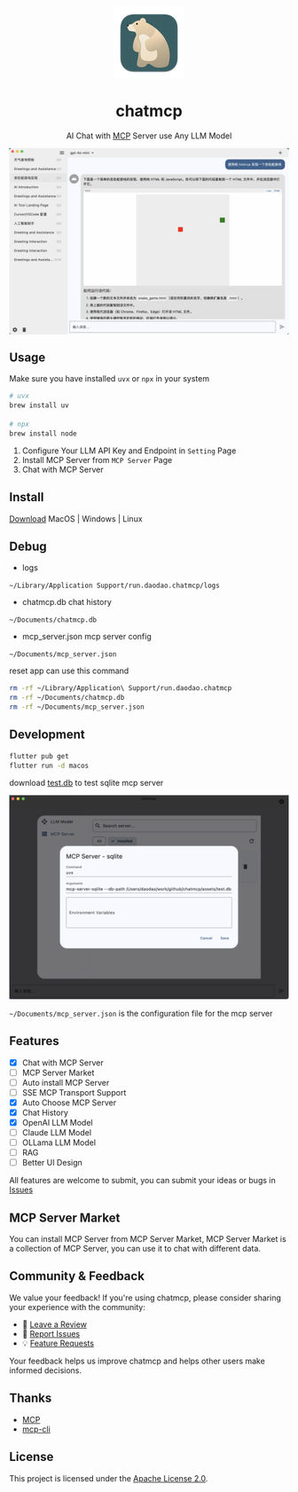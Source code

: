 <div align="center">
<img src="./macos/Runner/Assets.xcassets/AppIcon.appiconset/icon_128@1x.png" alt="logo">
<h1>chatmcp</h1>

AI Chat with [MCP](https://modelcontextprotocol.io/introduction) Server use Any LLM Model
</div>

<div align="center">
  <div class="carousel" style="max-width: 800px; margin: auto; overflow: hidden;">
    <div class="slides" style="display: flex; animation: slide 10s infinite;">
      <img src="./assets/preview/preview1.png" style="min-width: 100%; object-fit: contain;">
      <img src="./assets/preview/preview2.png" style="min-width: 100%; object-fit: contain;">
      <img src="./assets/preview/preview3.png" style="min-width: 100%; object-fit: contain;">
      <img src="./assets/preview/preview4.png" style="min-width: 100%; object-fit: contain;">
    </div>
  </div>
</div>

<style>
@keyframes slide {
    0%, 30% {
        transform: translateX(0);
    }
    35%, 65% {
        transform: translateX(-100%);
    }
    70%, 100% {
        transform: translateX(-200%);
    }
}
</style>

## Usage

Make sure you have installed `uvx` or `npx` in your system

```bash
# uvx
brew install uv

# npx
brew install node 
```

1. Configure Your LLM API Key and Endpoint in `Setting` Page
2. Install MCP Server from `MCP Server` Page
3. Chat with MCP Server

## Install

[Download](https://github.com/daodao97/chatmcp/releases)  MacOS | Windows | Linux


## Debug 


- logs 

`~/Library/Application Support/run.daodao.chatmcp/logs`

- chatmcp.db  chat history

`~/Documents/chatmcp.db`

- mcp_server.json  mcp server config

`~/Documents/mcp_server.json`


reset app can use this command

```bash
rm -rf ~/Library/Application\ Support/run.daodao.chatmcp
rm -rf ~/Documents/chatmcp.db
rm -rf ~/Documents/mcp_server.json
```

## Development

```bash
flutter pub get
flutter run -d macos
```

download [test.db](./assets/test.db) to test sqlite mcp server

![](./assets/test.png)

`~/Documents/mcp_server.json` is the configuration file for the mcp server

## Features

- [x] Chat with MCP Server
- [ ] MCP Server Market
- [ ] Auto install MCP Server
- [ ] SSE MCP Transport Support
- [x] Auto Choose MCP Server
- [x] Chat History
- [x] OpenAI LLM Model
- [ ] Claude LLM Model
- [ ] OLLama LLM Model
- [ ] RAG 
- [ ] Better UI Design

All features are welcome to submit, you can submit your ideas or bugs in [Issues](https://github.com/daodao97/chatmcp/issues)

## MCP Server Market

You can install MCP Server from MCP Server Market, MCP Server Market is a collection of MCP Server, you can use it to chat with different data.

## Community & Feedback

We value your feedback! If you're using chatmcp, please consider sharing your experience with the community:
- 🌟 [Leave a Review](https://glama.ai/mcp/clients/chatmcp)
- 🐛 [Report Issues](https://github.com/daodao97/chatmcp/issues)
- 💡 [Feature Requests](https://github.com/daodao97/chatmcp/issues)

Your feedback helps us improve chatmcp and helps other users make informed decisions.

## Thanks

- [MCP](https://modelcontextprotocol.io/introduction)
- [mcp-cli](https://github.com/chrishayuk/mcp-cli)

## License

This project is licensed under the [Apache License 2.0](./LICENSE).
